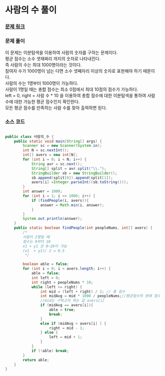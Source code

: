 # 사람의 수 풀이

### [문제 링크](https://www.acmicpc.net/problem/1206)

### 문제 풀이
이 문제는 이분탐색을 이용하여 사람의 숫자를 구하는 문제이다. </br>
평균 점수는 소수 셋재짜리 까지의 숫자로 나타내진다. </br>
즉 사람의 수는 최대 1000명이라는 것이다. </br>
참여자 수가 1000명이 넘는 다면 소수 셋째자리 이상의 숫자로 표현해야 하기 때문이다. </br>
사람의 수는 1명부터 1000명이 가능하다. </br>
사람이 1명일 때는 총합 점수는 최소 0점에서 최대 10점의 점수가 가능하다. </br>
left = 0, right = 사람 수 * 10 을 이용하여 총합 점수에 대한 이분탐색을 통하여 사람 수에 대한 가능한 평균 점수인지 확인한다.</br>
모든 평균 점수를 만족하는 사람 수를 찾아 출력하면 된다. </br>
### 소스 코드
```java

public class 사람의_수 {
    public static void main(String[] args) {
        Scanner sc = new Scanner(System.in);
        int N = sc.nextInt();
        int[] avers = new int[N];
        for (int i = 0; i < N; i++) {
            String avr = sc.next();
            String[] split = avr.split("\\.");
            StringBuilder sb = new StringBuilder();
            sb.append(split[0]).append(split[1]);
            avers[i] =Integer.parseInt((sb.toString()));
        }
        int answer = 1000;
        for (int i = 1; i <= 1000; i++) {
            if (findPeople(i, avers)){
                answer = Math.min(i, answer);
            }
        }
        System.out.println(answer);
    }
    public static boolean findPeople(int peopleNums, int[] avers) {
        /*
        사람이 2명일 떄
        점수는 0부터 10
        x1 + y1 은 0~20이 가능
        (x1  + y1)/ 2 = 0.5
         */

        boolean able = false;
        for (int i = 0; i < avers.length; i++) {
            able = false;
            int left = 0;
            int right = peopleNums * 10;
            while (left <= right) {
                int mid = (left + right) / 2; // 총 점수
                int midAvg = mid * 1000 / peopleNums;//평균점수의 원래 점수
                //mid는 구하고자 하는 값 avers[i]
                if (midAvg == avers[i]){
                    able = true;
                    break;
                }
                else if (midAvg > avers[i] ) {
                    right = mid - 1;
                } else {
                    left = mid + 1;
                }
            }
            if (!able) break;
        }
        return able;
    }
}

```